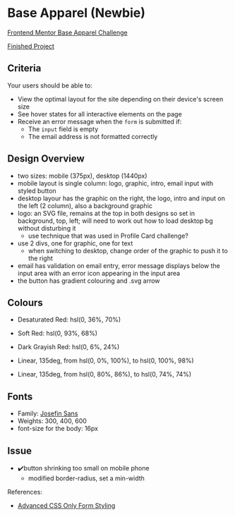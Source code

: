 # Base Apparel (Newbie)

[Frontend Mentor Base Apparel Challenge](https://www.frontendmentor.io/challenges/base-apparel-coming-soon-page-5d46b47f8db8a7063f9331a0)

[Finished Project](https://janegca.github.io/fem-challenges/06-base/index.html)

## Criteria

Your users should be able to:

- View the optimal layout for the site depending on their device's screen size
- See hover states for all interactive elements on the page
- Receive an error message when the `form` is submitted if:
  - The `input` field is empty
  - The email address is not formatted correctly

## Design Overview

- two sizes: mobile (375px), desktop (1440px)
- mobile layout is single column: logo, graphic, intro, email input with styled
  button
- desktop layour has the graphic on the right, the logo, intro and input on the
  left (2 column), also a background graphic
- logo: an SVG file, remains at the top in both designs so set in background,
  top, left; will need to work out how to load desktop bg without disturbing it
  - use technique that was used in Profile Card challenge?
- use 2 divs, one for graphic, one for text
  - when switching to desktop, change order of the graphic to push it to the
    right
- email has validation on email entry, error message displays below the input
  area with an error icon appearing in the input area
- the button has gradient colouring and .svg arrow

## Colours

- Desaturated Red: hsl(0, 36%, 70%)
- Soft Red: hsl(0, 93%, 68%)
- Dark Grayish Red: hsl(0, 6%, 24%)

- Linear, 135deg, from hsl(0, 0%, 100%), to hsl(0, 100%, 98%)
- Linear, 135deg, from hsl(0, 80%, 86%), to hsl(0, 74%, 74%)

## Fonts

- Family: [Josefin Sans](https://fonts.google.com/specimen/Josefin+Sans)
- Weights: 300, 400, 600
- font-size for the body: 16px

## Issue

- ✔️button shrinking too small on mobile phone
  - modified border-radius, set a min-width

References:

- [Advanced CSS Only Form Styling](https://www.jonathan-harrell.com/blog/advanced-css-only-form-styling/)
